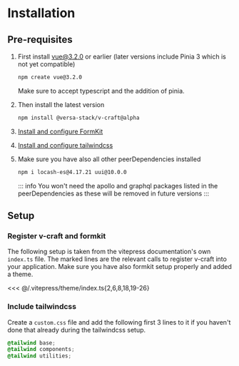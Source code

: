 # Installation

## Pre-requisites

1. First install vue@3.2.0 or earlier (later versions include Pinia 3 which is not yet compatible)

   ```bash
   npm create vue@3.2.0
   ```
   Make sure to accept typescript and the addition of pinia.

2. Then install the latest version

   ```bash
   npm install @versa-stack/v-craft@alpha

   ```

3. [Install and configure FormKit](https://formkit.com/getting-started/installation)

4. [Install and configure tailwindcss](https://v2.tailwindcss.com/docs/guides/vue-3-vite#setting-up-tailwind-css)

5. Make sure you have also all other peerDependencies installed

   ```bash
   npm i locash-es@4.17.21 uui@10.0.0
   ```

   ::: info
   You won't need the apollo and graphql packages listed in the peerDependencies as these will be removed in future versions
   :::

## Setup

### Register v-craft and formkit

The following setup is taken from the vitepress documentation's own `index.ts` file.
The marked lines are the relevant calls to register v-craft into your application.
Make sure you have also formkit setup properly and added a theme.

<<< @/.vitepress/theme/index.ts{2,6,8,18,19-26}

### Include tailwindcss

Create a `custom.css` file and add the following first 3 lines to it if you haven't done that already during the tailwindcss setup.

```css
@tailwind base;
@tailwind components;
@tailwind utilities;
```

